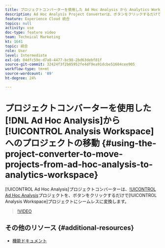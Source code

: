 ```yaml
---
title: プロジェクトコンバーターを使用した Ad Hoc Analysis から Analytics Workspace へのプロジェクトの移行
description: Ad Hoc Analysis Project Converterは、ボタンをクリックするだけで、Ad Hoc Analysis(AHA)プロジェクトをAnalysis Workspaceプロジェクトにシームレスに変換します。
feature: Experience Cloud 統合
topics: null
activity: use
doc-type: feature video
team: Technical Marketing
kt: 1641
topic: 統合
role: User
level: Intermediate
exl-id: 04dfc59e-d7a8-4477-bc98-2bd63debf81f
source-git-commit: 32424f3f2b05952fe4df9ea91dcbe51684cee905
workflow-type: tm+mt
source-wordcount: '89'
ht-degree: 24%

---
```


# プロジェクトコンバーターを使用した[!DNL Ad Hoc Analysis]から[!UICONTROL Analysis Workspace]へのプロジェクトの移動 {#using-the-project-converter-to-move-projects-from-ad-hoc-analysis-to-analytics-workspace}

[!UICONTROL Ad Hoc Analysis]プロジェクトコンバーターは、[!UICONTROL Ad Hoc Analysis](AHA)プロジェクトを、ボタンをクリックするだけで[!UICONTROL Analysis Workspace]プロジェクトにシームレスに変換します。

>[!VIDEO](https://video.tv.adobe.com/v/23118/?quality=12)

## その他のリソース {#additional-resources}

* [機能ドキュメント](https://marketing.adobe.com/resources/help/en_US/analytics/aha2aw/)
